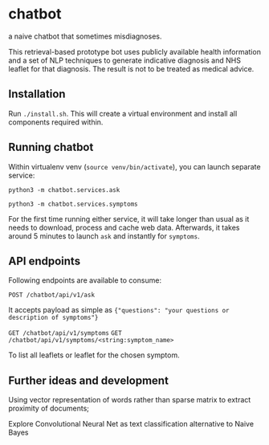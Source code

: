 # chatbot
a naive chatbot that sometimes misdiagnoses.

This retrieval-based prototype bot uses publicly available health information and a set of NLP techniques to generate indicative diagnosis and NHS leaflet for that diagnosis. The result is not to be treated as medical advice.

## Installation
Run `./install.sh`. This will create a virtual environment and install all components required within.

## Running chatbot
Within virtualenv venv (`source venv/bin/activate`), you can launch separate service:

`python3 -m chatbot.services.ask`

`python3 -m chatbot.services.symptoms`

For the first time running either service, it will take longer than usual as it needs to download, process and cache web data. Afterwards, it takes around 5 minutes to launch `ask` and instantly for `symptoms`.

## API endpoints
Following endpoints are available to consume:

`POST /chatbot/api/v1/ask`

It accepts payload as simple as `{"questions": "your questions or description of symptoms"}`


`GET /chatbot/api/v1/symptoms`
`GET /chatbot/api/v1/symptoms/<string:symptom_name>`

To list all leaflets or leaflet for the chosen symptom.

## Further ideas and development
Using vector representation of words rather than sparse matrix to extract proximity of documents;

Explore Convolutional Neural Net as text classification alternative to Naive Bayes
